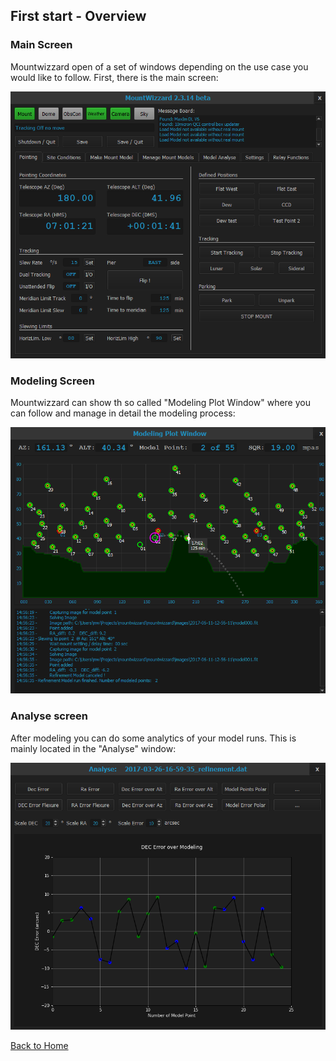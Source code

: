 ## First start - Overview
### Main Screen
Mountwizzard open of a set of windows depending on the use case you would like to follow. First, there is the main screen:

<img src="../pics/mainscreen.png"/>

### Modeling Screen
Mountwizzard can show th so called "Modeling Plot Window" where you can follow and manage in detail the modeling process:

<img src="../pics/modelplotwindow.png"/>

### Analyse screen
After modeling you can do some analytics of your model runs. This is mainly located in the "Analyse" window:

<img src="../pics/analysewindow.png"/>

[Back to Home](00home.md)